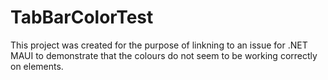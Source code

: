 # TabBarColorTest

This project was created for the purpose of linkning to an issue for .NET MAUI to demonstrate that the colours do not seem to be working correctly on <TabBar> elements.
